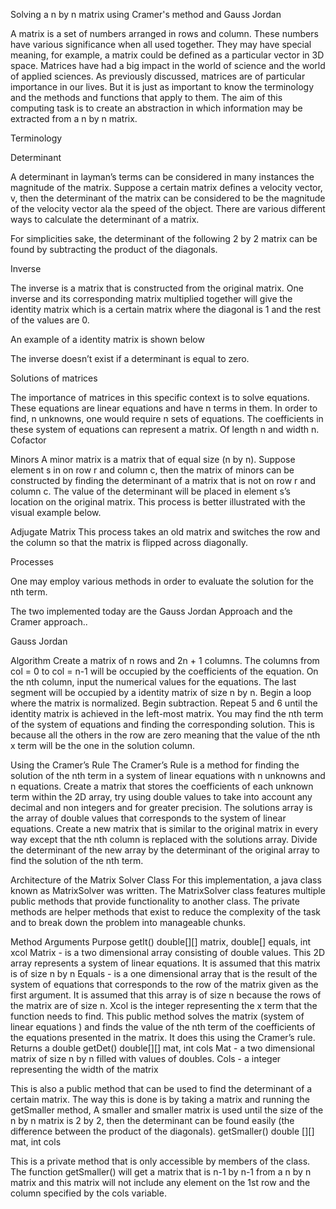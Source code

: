 





































Solving a n by n matrix using Cramer's method and Gauss Jordan


A matrix is a set of numbers arranged in rows and column. These numbers have various significance when all used together. They may have special meaning, for example, a matrix could be defined as a particular vector in 3D space. Matrices have had a big impact in the world of science and the world of applied sciences. 
As previously discussed, matrices are of particular importance in our lives. But it is just as important to know the terminology and the methods and functions that apply to them. 
The aim of this computing task is to create an abstraction in which information may be extracted from a n by n matrix. 

Terminology 

Determinant 

A determinant in layman’s terms can be considered in many instances the magnitude of the matrix. Suppose a certain matrix defines a velocity vector, v, then the determinant of the matrix can be considered to be the magnitude of the velocity vector ala the speed of the object. There are various different ways to calculate the determinant of a matrix. 

For simplicities sake, the determinant of the following 2 by 2 matrix can be found by subtracting the product of the diagonals. 




Inverse 

The inverse is a matrix that is constructed from the original matrix. One inverse and its corresponding matrix multiplied together will give the identity matrix which is a certain matrix where the diagonal is 1 and the rest of the values are 0.

An example of a identity matrix is shown below

The inverse doesn’t exist if a determinant is equal to zero. 

Solutions of matrices

The importance of matrices in this specific context is to solve equations. These equations are linear equations and have n terms in them. In order to find, n unknowns, one would require n sets of equations. The coefficients in these system of equations can represent a matrix. Of length n and width n. 
Cofactor 

Minors
A minor matrix is a matrix that of equal size (n by n).  Suppose element s in on row r and column c, then the matrix of minors can be constructed by finding the determinant of a matrix that is not on row r and column c. The value of the determinant will be placed in element s’s location on the original matrix.
This process is better illustrated with the visual example below. 


Adjugate Matrix
This process takes an old matrix and switches the row and the column so that the matrix is flipped across diagonally.  

Processes

One may employ various methods in order to evaluate the solution for the nth term. 

The two implemented today are the Gauss Jordan Approach and the Cramer approach..

Gauss Jordan 

Algorithm 
        Create a matrix of n rows and 2n + 1 columns. 
        The columns from col = 0  to col = n-1 will be occupied by the coefficients of the equation. 
        On the nth column, input the numerical values for the equations. 
        The last segment will be occupied by a identity matrix of size n by n. 
        Begin a loop where the matrix is normalized.
        Begin subtraction. 
        Repeat 5 and 6 until the identity matrix is achieved in the left-most matrix. 
        You may find the nth term of the system of equations and finding the corresponding solution. This is because all the others in the row are zero meaning that the value of the nth x term will be the one in the solution column. 

Using the Cramer’s Rule 
The Cramer’s Rule is a method for finding the solution of the nth term in a system of linear equations with n unknowns and n equations. Create a matrix that stores the coefficients of each unknown term within the 2D array, try using double values to take into account any decimal and non integers and for greater precision. The solutions array is the array of double values that corresponds to the system of linear equations. 
Create a new matrix that is similar to the original matrix in every way except that the nth column is replaced with the solutions array.
Divide the determinant of the new array by the determinant of the original array to find the solution of the nth term.




Architecture of the Matrix Solver Class 
For this implementation, a java class known as MatrixSolver was written. The MatrixSolver class features multiple public methods that provide functionality to another class. The private methods are helper methods that exist to reduce the complexity of the task and to break down the problem into manageable chunks.


Method
Arguments
Purpose
getIt()
double[][] matrix, double[] equals, int xcol
Matrix - is a two dimensional array consisting of double values. This 2D array represents a system of linear equations. It is assumed that this matrix is of size  n by n
Equals - is a one dimensional array that is the result of the system of equations that corresponds to the row of the matrix given as the first argument. It is  assumed that this array is of size n because the rows of the matrix are of size n.
Xcol is the integer representing the x term that the function needs to find. 
This public method solves the matrix (system of linear equations ) and finds the value of the nth term of the coefficients of the equations presented in the matrix.  It does this using the Cramer’s rule. Returns a double
getDet()
double[][] mat, int cols
Mat - a two dimensional matrix of size n by n filled with values of doubles.
Cols - a integer representing the width of the matrix


This is also a public method that can be used to find the determinant of a certain matrix. The way this is done is by taking a matrix and running the getSmaller method, A smaller and smaller matrix is used until the size of the n by n matrix is 2 by 2, then the determinant can be found easily (the difference between the product of the diagonals).
getSmaller() 
double [][] mat, int cols


This is a private method that is only accessible by members of the class. The function getSmaller() will get a matrix that is n-1 by n-1  from a n by n matrix and this matrix will not include any element on the 1st row and the column specified by the cols variable.




